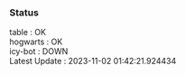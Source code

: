 ### Status


table : OK  
hogwarts : OK  
icy-bot : DOWN  
Latest Update : 2023-11-02 01:42:21.924434
